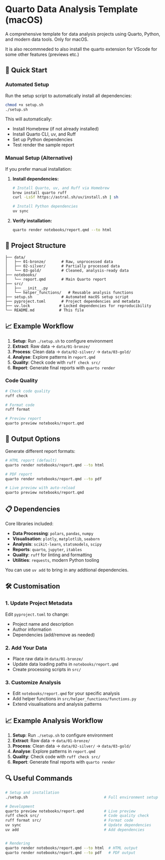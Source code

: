 # Quarto Data Analysis Template (macOS)

A comprehensive template for data analysis projects using Quarto, Python, and modern data tools. Only for macOS. 

It is also recommneded to also install the quarto extension for VScode for some other features (previews etc.)

## 🚀 Quick Start

### Automated Setup

Run the setup script to automatically install all dependencies:

```zsh
chmod +x setup.sh
./setup.sh
```

This will automatically:
- Install Homebrew (if not already installed)
- Install Quarto CLI, uv, and Ruff
- Set up Python dependencies
- Test render the sample report

### Manual Setup (Alternative)

If you prefer manual installation:

1. **Install dependencies:**
   ```bash
   # Install Quarto, uv, and Ruff via Homebrew
   brew install quarto ruff
   curl -LsSf https://astral.sh/uv/install.sh | sh
   
   # Install Python dependencies
   uv sync
   ```

2. **Verify installation:**
   ```bash
   quarto render notebooks/report.qmd --to html
   ```

## 📁 Project Structure

```
├── data/
│   ├── 01-bronze/       # Raw, unprocessed data
│   ├── 02-silver/       # Partially processed data
│   └── 03-gold/         # Cleaned, analysis-ready data
├── notebooks/
│   └── report.qmd       # Main Quarto report
├── src/
│   ├── __init__.py
│   └── helper_functions/   # Reusable analysis functions
├── setup.sh             # Automated macOS setup script
├── pyproject.toml       # Project dependencies and metadata
├── uv.lock             # Locked dependencies for reproducibility
└── README.md           # This file
```

## 📈 Example  Workflow

1. **Setup**: Run `./setup.sh` to configure environment
2. **Extract**: Raw data → `data/01-bronze/`
3. **Process**: Clean data → `data/02-silver/` → `data/03-gold/`
4. **Analyse**: Explore patterns in `report.qmd`
5. **Quality**: Check code with `ruff check src/`
6. **Report**: Generate final reports with `quarto render`


### Code Quality
```bash
# Check code quality
ruff check 

# Format code
ruff format 

# Preview report
quarto preview notebooks/report.qmd
```

## 🎯 Output Options

Generate different report formats:

```bash
# HTML report (default)
quarto render notebooks/report.qmd --to html

# PDF report
quarto render notebooks/report.qmd --to pdf

# Live preview with auto-reload
quarto preview notebooks/report.qmd
```

## 📋 Dependencies

Core libraries included:
- **Data Processing**: `polars`, `pandas`, `numpy`
- **Visualisation**: `plotly`, `matplotlib`, `seaborn`
- **Analysis**: `scikit-learn`, `statsmodels`, `scipy`
- **Reports**: `quarto`, `jupyter`, `itables`
- **Quality**: `ruff` for linting and formatting
- **Utilities**: `requests`, modern Python tooling

You can use `uv add` to bring in any addtional dependencies. 

## 🛠️ Customisation

### 1. Update Project Metadata
Edit `pyproject.toml` to change:
- Project name and description
- Author information
- Dependencies (add/remove as needed)

### 2. Add Your Data
- Place raw data in `data/01-bronze/`
- Update data loading paths in `notebooks/report.qmd`
- Create processing scripts in `src/`

### 3. Customize Analysis
- Edit `notebooks/report.qmd` for your specific analysis
- Add helper functions in `src/helper_functions/functions.py`
- Extend visualisations and analysis patterns

## 📈 Example Analysis Workflow

1. **Setup**: Run `./setup.sh` to configure environment
2. **Extract**: Raw data → `data/01-bronze/`
3. **Process**: Clean data → `data/02-silver/` → `data/03-gold/`
4. **Analyse**: Explore patterns in `report.qmd`
5. **Quality**: Check code with `ruff check src/`
6. **Report**: Generate final reports with `quarto render`

## 🔍 Useful Commands

```bash
# Setup and installation
./setup.sh                                  # Full environment setup

# Development
quarto preview notebooks/report.qmd         # Live preview
ruff check src/                             # Code quality check
ruff format src/                            # Format code
uv sync                                     # Update dependencies
uv add                                      # Add dependencies


# Rendering
quarto render notebooks/report.qmd --to html  # HTML output
quarto render notebooks/report.qmd --to pdf   # PDF output
```
